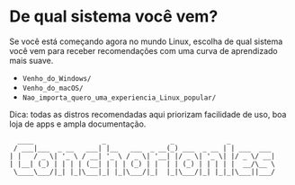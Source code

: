 # De qual sistema você vem?

Se você está começando agora no mundo Linux, escolha de qual sistema você vem para receber recomendações com uma curva de aprendizado mais suave.

- `Venho_do_Windows/`
- `Venho_do_macOS/`
- `Nao_importa_quero_uma_experiencia_Linux_popular/`

Dica: todas as distros recomendadas aqui priorizam facilidade de uso, boa loja de apps e ampla documentação.

```
  ____                 _                _             _           
 / ___|___  _ __   ___| |__   ___  _ __(_) ___  _ __ | | ___  ___ 
| |   / _ \| '_ \ / __| '_ \ / _ \| '__| |/ _ \| '_ \| |/ _ \/ __|
| |__| (_) | | | | (__| | | | (_) | |  | | (_) | | | | |  __/\__ \
 \____\___/|_| |_|\___|_| |_|\___/|_|  |_|\___/|_| |_|_|\___||___/
```

<!-- Screenshot placeholder:
	Adicione aqui um print comparando Shells (ex.: Windows-like vs macOS-like) para orientar a escolha.
	Exemplo: ./assets/novato-comparativo.png -->